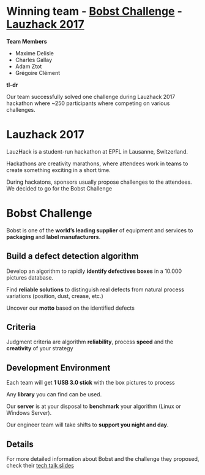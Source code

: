 # Winning team - [Bobst Challenge](BOBST_Tech-Talk.pdf) - [Lauzhack 2017](http://lauzhack.com)

**Team Members**

- Maxime Delisle
- Charles Gallay
- Adam Ztot
- Grégoire Clément

**tl-dr**

Our team successfully solved one challenge during Lauzhack 2017 hackathon where ~250 participants where competing on various challenges.

# Lauzhack 2017

LauzHack is a student-run hackathon at EPFL in Lausanne, Switzerland.

Hackathons are creativity marathons, where attendees work in teams to create something exciting in a short time.

During hackatons, sponsors usually propose challenges to the attendees. We decided to go for the Bobst Challenge

# Bobst Challenge

Bobst is one of the **world’s leading supplier** of equipment and services to **packaging** and **label manufacturers**.

## Build a defect detection algorithm

Develop an algorithm to rapidly **identify defectives boxes** in a 10.000 pictures database.

Find **reliable solutions** to distinguish real defects from natural process variations (position, dust, crease, etc.)

Uncover our **motto** based on the identified defects

## Criteria

Judgment criteria are algorithm **reliability**, process **speed** and the **creativity** of your strategy

## Development Environment

Each team will get **1 USB 3.0 stick** with the box pictures to process

Any **library** you can find can be used.

Our **server** is at your disposal to **benchmark** your algorithm (Linux or Windows Server).

Our engineer team will take shifts to **support you night and day**.

## Details

For more detailed information about Bobst and the challenge they proposed, check their <a href="BOBST_Tech-Talk.pdf">tech talk slides</a>
